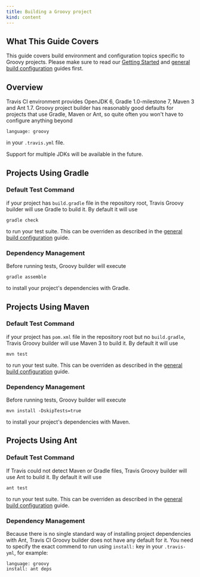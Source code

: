 ```yaml
---
title: Building a Groovy project
kind: content
---
```


## What This Guide Covers

This guide covers build environment and configuration topics specific to Groovy projects. Please make sure to read our [Getting Started](/docs/user/getting-started/) and [general build configuration](/docs/user/build-configuration/) guides first.


## Overview

Travis CI environment provides OpenJDK 6, Gradle 1.0-milestone 7, Maven 3 and Ant 1.7. Groovy project builder has reasonably good defaults for
projects that use Gradle, Maven or Ant, so quite often you won't have to configure anything beyond

    language: groovy

in your `.travis.yml` file.

Support for multiple JDKs will be available in the future.


## Projects Using Gradle

### Default Test Command

if your project has `build.gradle` file in the repository root, Travis Groovy builder will use Gradle to build it.
By default it will use

    gradle check

to run your test suite. This can be overriden as described in the [general build configuration](/docs/user/build-configuration/) guide.


### Dependency Management

Before running tests, Groovy builder will execute

    gradle assemble

to install your project's dependencies with Gradle.




## Projects Using Maven

### Default Test Command

if your project has `pom.xml` file in the repository root but no `build.gradle`, Travis Groovy builder will use Maven 3 to build it.
By default it will use

    mvn test

to run your test suite. This can be overriden as described in the [general build configuration](/docs/user/build-configuration/) guide.


### Dependency Management

Before running tests, Groovy builder will execute

    mvn install -DskipTests=true

to install your project's dependencies with Maven.





## Projects Using Ant

### Default Test Command

If Travis could not detect Maven or Gradle files, Travis Groovy builder will use Ant to build it.
By default it will use

    ant test

to run your test suite. This can be overriden as described in the [general build configuration](/docs/user/build-configuration/) guide.


### Dependency Management

Because there is no single standard way of installing project dependencies with Ant, Travis CI Groovy builder does not have any default
for it. You need to specify the exact commend to run using `install:` key in your `.travis-yml`, for example:

    language: groovy
    install: ant deps
